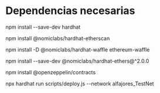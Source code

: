 # Dependencias necesarias

npm install --save-dev hardhat

npm install @nomiclabs/hardhat-etherscan

npm install -D @nomiclabs/hardhat-waffle ethereum-waffle

npm install --save-dev @nomiclabs/hardhat-ethers@^2.0.0

npm install @openzeppelin/contracts

npx hardhat run scripts/deploy.js --network alfajores_TestNet
